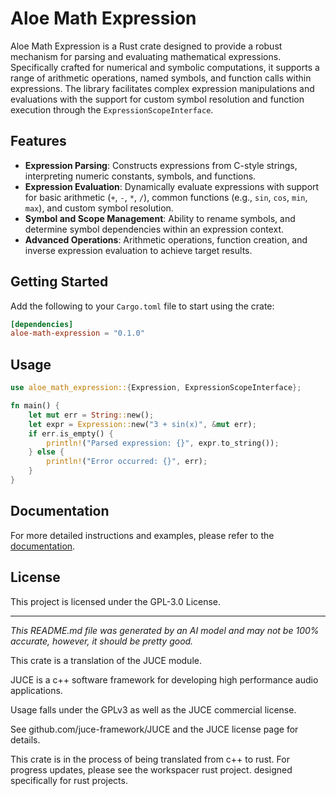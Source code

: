 # Aloe Math Expression

Aloe Math Expression is a Rust crate designed to provide a robust mechanism for parsing and evaluating mathematical expressions. Specifically crafted for numerical and symbolic computations, it supports a range of arithmetic operations, named symbols, and function calls within expressions. The library facilitates complex expression manipulations and evaluations with the support for custom symbol resolution and function execution through the `ExpressionScopeInterface`.

## Features

- **Expression Parsing**: Constructs expressions from C-style strings, interpreting numeric constants, symbols, and functions.
- **Expression Evaluation**: Dynamically evaluate expressions with support for basic arithmetic (`+`, `-`, `*`, `/`), common functions (e.g., `sin`, `cos`, `min`, `max`), and custom symbol resolution.
- **Symbol and Scope Management**: Ability to rename symbols, and determine symbol dependencies within an expression context.
- **Advanced Operations**: Arithmetic operations, function creation, and inverse expression evaluation to achieve target results.

## Getting Started

Add the following to your `Cargo.toml` file to start using the crate:
```toml
[dependencies]
aloe-math-expression = "0.1.0"
```

## Usage

```rust
use aloe_math_expression::{Expression, ExpressionScopeInterface};

fn main() {
    let mut err = String::new();
    let expr = Expression::new("3 + sin(x)", &mut err);
    if err.is_empty() {
        println!("Parsed expression: {}", expr.to_string());
    } else {
        println!("Error occurred: {}", err);
    }
}
```

## Documentation

For more detailed instructions and examples, please refer to the [documentation](https://docs.rs/aloe-math-expression).

## License

This project is licensed under the GPL-3.0 License.

---

*This README.md file was generated by an AI model and may not be 100% accurate, however, it should be pretty good.*

This crate is a translation of the JUCE module.

JUCE is a c++ software framework for developing high performance audio applications.

Usage falls under the GPLv3 as well as the JUCE commercial license.

See github.com/juce-framework/JUCE and the JUCE license page for details.

This crate is in the process of being translated from c++ to rust. For progress updates, please see the workspacer rust project. designed specifically for rust projects.
